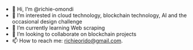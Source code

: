- 👋 Hi, I’m @richie-omondi
- 👀 I’m interested in cloud technology, blockchain technology, AI and the occasional design challenge
- 🌱 I’m currently learning Web scraping
- 💞️ I’m looking to collaborate on blockchain projects
- 📫 How to reach me: richieorido@gmail.com.

<!---
richie-omondi/richie-omondi is a ✨ special ✨ repository because its `README.md` (this file) appears on your GitHub profile.
You can click the Preview link to take a look at your changes.
--->
